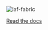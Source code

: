 ![laf-fabric](https://raw.github.com/dirkroorda/research-demos/master/docs/files/laf-fabric.png)

[Read the docs](http://laf-fabric.readthedocs.org/en/latest/)
